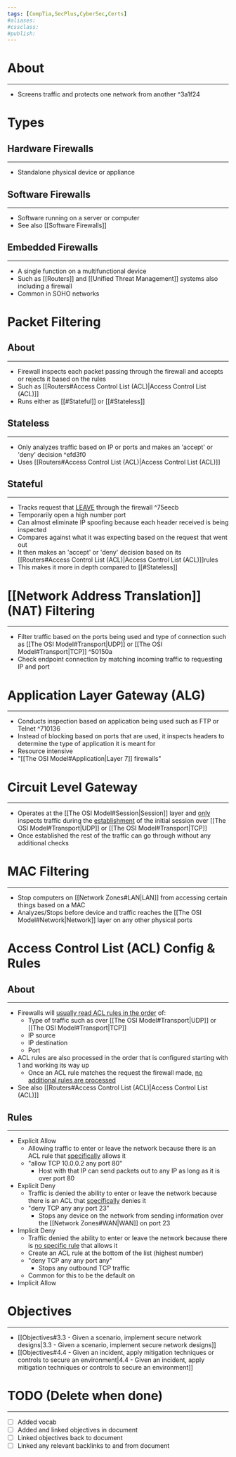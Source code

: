 ```yaml
---
tags: [CompTia,SecPlus,CyberSec,Certs]
#aliases:
#cssclass:
#publish:
---
```


# About
---
- Screens traffic and protects one network from another ^3a1f24

# Types

## Hardware Firewalls
---
- Standalone physical device or appliance

## Software Firewalls
---
- Software running on a server or computer
- See also [[Software Firewalls]]

## Embedded Firewalls
---
- A single function on a multifunctional device
- Such as [[Routers]] and [[Unified Threat Management]] systems also including a firewall
- Common in SOHO networks 

# Packet Filtering

## About
---
- Firewall inspects each packet passing through the firewall and accepts or rejects it based on the rules
- Such as [[Routers#Access Control List (ACL)|Access Control List (ACL)]]
- Runs either as [[#Stateful]] or [[#Stateless]]

## Stateless
---
- Only analyzes traffic based on IP or ports and makes an 'accept' or 'deny' decision ^efd3f0
- Uses [[Routers#Access Control List (ACL)|Access Control List (ACL)]]

## Stateful
---
- Tracks request that <u>LEAVE</u> through the firewall ^75eecb
- Temporarily open a high number port
- Can almost eliminate IP spoofing because each header received is being inspected
- Compares against what it was expecting based on the request that went out
- It then makes an 'accept' or 'deny' decision based on its [[Routers#Access Control List (ACL)|Access Control List (ACL)]]rules
- This makes it more in depth compared to [[#Stateless]]

# [[Network Address Translation]] (NAT) Filtering
---
- Filter traffic based on the ports being used and type of connection such as [[The OSI Model#Transport|UDP]] or [[The OSI Model#Transport|TCP]] ^50150a
- Check endpoint connection by matching incoming traffic to requesting IP and port

# Application Layer Gateway (ALG)
---
- Conducts inspection based on application being used such as FTP or Telnet ^710136
- Instead of blocking based on ports that are used, it inspects headers to determine the type of application it is meant for
- Resource intensive
- "[[The OSI Model#Application|Layer 7]] firewalls"

# Circuit Level Gateway
---
- Operates at the [[The OSI Model#Session|Session]] layer and <u>only</u> inspects traffic during the <u>establishment</u> of the initial session over [[The OSI Model#Transport|UDP]] or [[The OSI Model#Transport|TCP]]
- Once established the rest of the traffic can go through without any additional checks

# MAC Filtering
---
- Stop computers on [[Network Zones#LAN|LAN]] from accessing certain things based on a MAC
- Analyzes/Stops before device and traffic reaches the [[The OSI Model#Network|Network]] layer on any other physical ports

# Access Control List (ACL) Config & Rules

## About
---
- Firewalls will <u>usually read ACL rules in the order</u> of:
	- Type of traffic such as over [[The OSI Model#Transport|UDP]] or [[The OSI Model#Transport|TCP]]
	- IP source
	- IP destination 
	- Port
- ACL rules are also processed in the order that is configured starting with 1 and working its way up
	- Once an ACL rule matches the request the firewall made, <u>no additional rules are processed</u>
- See also [[Routers#Access Control List (ACL)|Access Control List (ACL)]]

## Rules
---
- Explicit Allow
	- Allowing traffic to enter or leave the network because there is an ACL rule that <u>specifically</u> allows it 
	- "allow TCP 10.0.0.2 any port 80"
		- Host with that IP can send packets out to any IP as long as it is over port 80
- Explicit Deny
	- Traffic is denied the ability to enter or leave the network because there is an ACL that <u>specifically</u> denies it
	- "deny TCP any any port 23"
		- Stops any device on the network from sending information over the [[Network Zones#WAN|WAN]]  on port 23
- Implicit Deny
	- Traffic denied the ability to enter or leave the network because there is <u>no specific rule</u> that allows it
	- Create an ACL rule at the bottom of the list (highest number)
	- "deny TCP any any port any"
		- Stops any outbound TCP traffic
	- Common for this to be the default on 
- Implicit Allow

# Objectives
---
- [[Objectives#3.3 - Given a scenario, implement secure network designs|3.3 - Given a scenario, implement secure network designs]]
- [[Objectives#4.4 - Given an incident, apply mitigation techniques or controls to secure an environment|4.4 - Given an incident, apply mitigation techniques or controls to secure an environment]]

# TODO (Delete when done)
---
- [ ] Added vocab
- [ ] Added and linked objectives in document
- [ ] Linked objectives back to document
- [ ] Linked any relevant backlinks to and from document